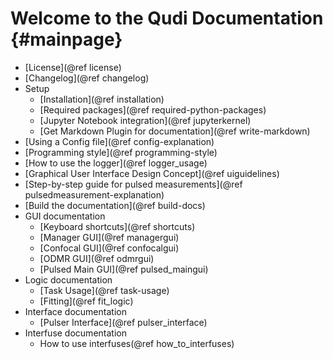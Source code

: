 # Welcome to the Qudi Documentation  {#mainpage}


* [License](@ref license)
* [Changelog](@ref changelog)
* Setup
    * [Installation](@ref installation)
    * [Required packages](@ref required-python-packages)
    * [Jupyter Notebook integration](@ref jupyterkernel)
    * [Get Markdown Plugin for documentation](@ref write-markdown)
* [Using a Config file](@ref config-explanation)
* [Programming style](@ref programming-style)
* [How to use the logger](@ref logger_usage)
* [Graphical User Interface Design Concept](@ref uiguidelines)
* [Step-by-step guide for pulsed measurements](@ref pulsedmeasurement-explanation)
* [Build the documentation](@ref build-docs)
* GUI documentation
    * [Keyboard shortcuts](@ref shortcuts)
    * [Manager GUI](@ref managergui)
    * [Confocal GUI](@ref confocalgui)
    * [ODMR GUI](@ref odmrgui)
    * [Pulsed Main GUI](@ref pulsed_maingui)
* Logic documentation
    * [Task Usage](@ref task-usage)
    * [Fitting](@ref fit_logic)
* Interface documentation
    * [Pulser Interface](@ref pulser_interface)
* Interfuse documentation
    * How to use interfuses(@ref how_to_interfuses)

